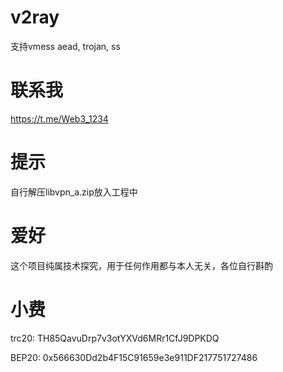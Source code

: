 # v2ray

支持vmess aead, trojan, ss

# 联系我

https://t.me/Web3_1234

# 提示
自行解压libvpn_a.zip放入工程中

# 爱好
这个项目纯属技术探究，用于任何作用都与本人无关，各位自行斟酌

# 小费

trc20: TH85QavuDrp7v3otYXVd6MRr1CfJ9DPKDQ

BEP20: 0x566630Dd2b4F15C91659e3e911DF217751727486
